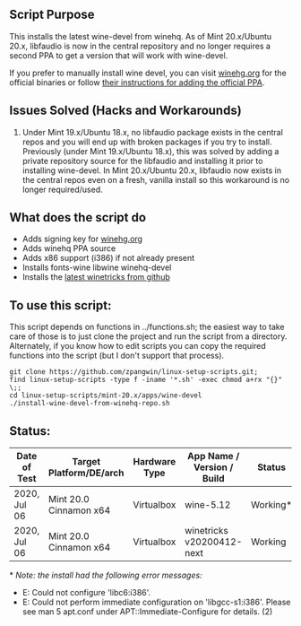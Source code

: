 
## Script Purpose

This installs the latest wine-devel from winehq. As of Mint 20.x/Ubuntu 20.x, libfaudio is now in the central repository and no longer requires a second PPA to get a version that will work with wine-devel.

If you prefer to manually install wine devel, you can visit [winehg.org](https://wiki.winehq.org/Download) for the official binaries or follow [their instructions for adding the official PPA](https://wiki.winehq.org/Ubuntu).

## Issues Solved (Hacks and Workarounds)

1. Under Mint 19.x/Ubuntu 18.x, no libfaudio package exists in the central repos and you will end up with broken packages if you try to install. Previously (under Mint 19.x/Ubuntu 18.x), this was solved by adding a private repository source for the libfaudio and installing it prior to installing wine-devel. In Mint 20.x/Ubuntu 20.x, libfaudio now exists in the central repos even on a fresh, vanilla install so this workaround is no longer required/used.

## What does the script do

* Adds signing key for [winehg.org](https://wiki.winehq.org/)
* Adds winehq PPA source
* Adds x86 support (i386) if not already present
* Installs fonts-wine libwine winehq-devel
* Installs the [latest winetricks from github](https://github.com/Winetricks/winetricks)

## To use this script:

This script depends on functions in ../functions.sh; the easiest way to take care of those is to just clone the project and run the script from a directory. Alternately, if you know how to edit scripts you can copy the required functions into the script (but I don't support that process).

```
git clone https://github.com/zpangwin/linux-setup-scripts.git;
find linux-setup-scripts -type f -iname '*.sh' -exec chmod a+rx "{}" \;;
cd linux-setup-scripts/mint-20.x/apps/wine-devel
./install-wine-devel-from-winehq-repo.sh
```

## Status:

| Date of Test  | Target Platform/DE/arch | Hardware Type  | App Name / Version / Build                   | Status    |
| ------------- | ------------------------| -------------- | -------------------------------------------- | --------- |
| 2020, Jul 06  | Mint 20.0 Cinnamon x64  | Virtualbox     | wine-5.12                                    | Working\* |
| 2020, Jul 06  | Mint 20.0 Cinnamon x64  | Virtualbox     | winetricks v20200412-next                    | Working   |

\* *Note: the install had the following error messages:*

* E: Could not configure 'libc6:i386'.
* E: Could not perform immediate configuration on 'libgcc-s1:i386'. Please see man 5 apt.conf under APT::Immediate-Configure for details. (2)

